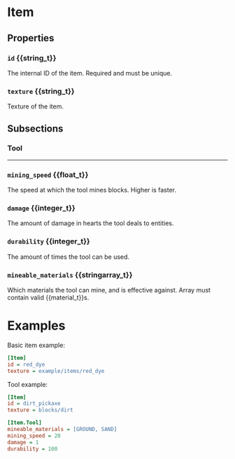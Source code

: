 # Item

## Properties
### `id` {{string_t}}
The internal ID of the item. 
Required and must be unique.

### `texture` {{string_t}}
Texture of the item.

## Subsections
### Tool
---
### `mining_speed` {{float_t}}
The speed at which the tool mines blocks. 
Higher is faster.

### `damage` {{integer_t}}
The amount of damage in hearts the tool deals to entities.

### `durability` {{integer_t}}
The amount of times the tool can be used.

### `mineable_materials` {{stringarray_t}}
Which materials the tool can mine, and is effective against.
Array must contain valid {{material_t}}s.

# Examples
Basic item example:
```ini
[Item]
id = red_dye
texture = example/items/red_dye
```
Tool example:
```ini
[Item]
id = dirt_pickaxe
texture = blocks/dirt

[Item.Tool]
mineable_materials = [GROUND, SAND]
mining_speed = 20
damage = 1
durability = 100
```